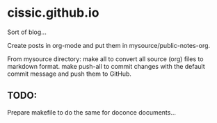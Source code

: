 # cissic.github.io
Sort of blog...

Create posts in org-mode and put them in mysource/public-notes-org.

From mysource directory:
   make all 
to convert all source (org) files to markdown format.
   make push-all
to commit changes with the default commit message and push them to GitHub.


## TODO:
Prepare makefile to do the same for doconce documents...

